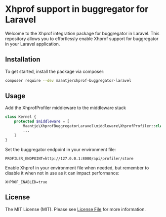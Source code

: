 # Xhprof support in buggregator for Laravel

Welcome to the Xhprof integration package for buggregator in Laravel. This repository allows you to effortlessly enable Xhprof support for buggregator in your Laravel application.

## Installation

To get started, install the package via composer:

```bash
composer require --dev maantje/xhprof-buggregator-laravel
```
## Usage

Add the XhprofProfiler middleware to the middleware stack

```php
class Kernel {
    protected $middleware = [
        Maantje\XhprofBuggregatorLaravel\middleware\XhprofProfiler::class,
        ...
    ]
}
```

Set the buggregator endpoint in your environment file:

```env
PROFILER_ENDPOINT=http://127.0.0.1:8000/api/profiler/store
```

Enable Xhprof in your environment file when needed, but remember to disable it when not in use as it can impact performance:

```env
XHPROF_ENABLED=true
```

## License

The MIT License (MIT). Please see [License File](LICENSE.md) for more information.
